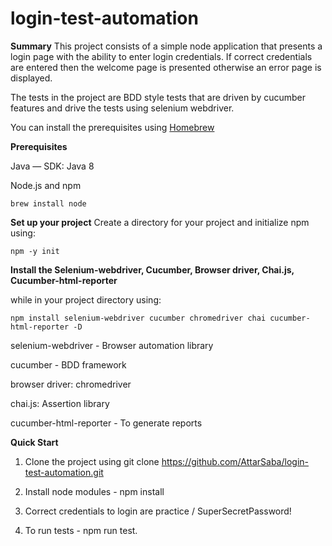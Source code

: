 # login-test-automation
**Summary**
This project consists of a simple node application that presents a login page with the ability to enter login credentials. If correct credentials are entered then the welcome page is presented otherwise an error page is displayed.

The tests in the project are BDD style tests that are driven by cucumber features and drive the tests using selenium webdriver.

You can install the prerequisites using [Homebrew](http://b.remarkabl.org/homebrew)

**Prerequisites**

 Java — SDK: Java 8

 Node.js and npm

 `brew install node`

**Set up your project**
   Create a directory for your project and initialize npm using:

   `npm -y init`

 **Install the Selenium-webdriver, Cucumber, Browser driver, Chai.js, Cucumber-html-reporter**
   
   while in your project directory using:
  
  `npm install selenium-webdriver cucumber chromedriver chai cucumber-html-reporter -D`

  
   selenium-webdriver - Browser automation library
 
   cucumber - BDD framework
 
   browser driver: chromedriver
 
   chai.js: Assertion library
 
   cucumber-html-reporter - To generate reports

**Quick Start**

1. Clone the project using git clone https://github.com/AttarSaba/login-test-automation.git
   
2. Install node modules - npm install

3. Correct credentials to login are practice / SuperSecretPassword!

4. To run tests - npm run test.








